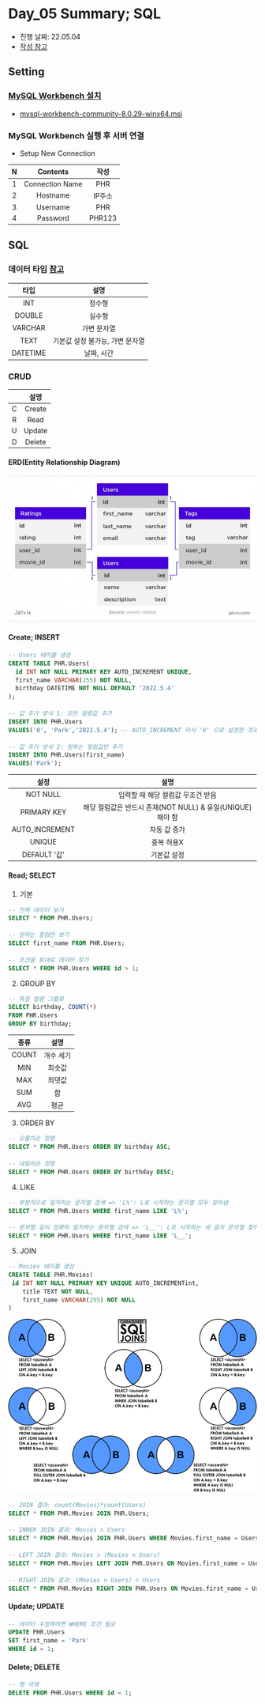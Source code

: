 # Day_05 Summary; SQL

- 진행 날짜: 22.05.04
- [작성 참고](https://github.com/aiffelDjango/KUD/blob/main/README/SQL/5.SQL.md)

## Setting

### [MySQL Workbench 설치](https://dev.mysql.com/downloads/workbench/)

- [mysql-workbench-community-8.0.29-winx64.msi](https://dev.mysql.com/downloads/file/?id=510444)

### MySQL Workbench 실행 후 서버 연결

- Setup New Connection

|N|Contents|작성|
|:---:|:---:|:---:|
|1|Connection Name|PHR|
|2|Hostname|IP주소|
|3|Username|PHR|
|4|Password|PHR123|

## SQL

### 데이터 타입 [참고](http://www.tcpschool.com/mysql/mysql_datatype_numeric)

|타입|설명|
|:---:|:---:|
|INT|정수형|
|DOUBLE|실수형|
|VARCHAR|가변 문자열|
|TEXT|기본값 설정 불가능, 가변 문자열|
|DATETIME|날짜, 시간|

### CRUD

||설명|
|:---:|:---:|
|C|Create|
|R|Read|
|U|Update|
|D|Delete|

#### ERD(Entity Relationship Diagram)

![](https://github.com/aiffelDjango/KUD/raw/main/README/SQL/img/RDB.jpeg)

#### Create; INSERT

```sql
-- Users 테이블 생성
CREATE TABLE PHR.Users(
  id INT NOT NULL PRIMARY KEY AUTO_INCREMENT UNIQUE,
  first_name VARCHAR(255) NOT NULL,
  birthday DATETIME NOT NULL DEFAULT '2022.5.4'
);

-- 값 추가 방식 1: 모든 컬럼값 추가
INSERT INTO PHR.Users
VALUES('0', 'Park','2022.5.4'); -- AUTO_INCREMENT 라서 '0' 으로 설정한 것과 상관없이 자동으로 증가값이 입력됨

-- 값 추가 방식 2: 원하는 컬럼값만 추가
INSERT INTO PHR.Users(first_name)
VALUES('Park');
```

|설정|설명|
|:---:|:---:|
|NOT NULL|입력할 때 해당 컬럼값 무조건 받음|
|PRIMARY KEY|해당 컬럼값은 반드시 존재(NOT NULL) & 유일(UNIQUE)해야 함|
|AUTO_INCREMENT|자동 값 증가|
|UNIQUE|중복 허용X|
|DEFAULT '값'|기본값 설정|

#### Read; SELECT

1. 기본

```sql
-- 전체 데이터 보기
SELECT * FROM PHR.Users;

-- 원하는 컬럼만 보기
SELECT first_name FROM PHR.Users;

-- 조건을 토대로 데이터 찾기
SELECT * FROM PHR.Users WHERE id > 1;
```

2. GROUP BY

```sql
-- 특정 컬럼 그룹화
SELECT birthday, COUNT(*)
FROM PHR.Users
GROUP BY birthday;
```

|종류|설명|
|:---:|:---:|
|COUNT|개수 세기|
|MIN|최솟값|
|MAX|최댓값|
|SUM|합|
|AVG|평균|

3. ORDER BY

```sql
-- 오름차순 정렬
SELECT * FROM PHR.Users ORDER BY birthday ASC;

-- 내림차순 정렬
SELECT * FROM PHR.Users ORDER BY birthday DESC;
```

4. LIKE

```sql
-- 부분적으로 일치하는 문자열 검색 => 'L%': L로 시작하는 문자열 모두 찾아냄
SELECT * FROM PHR.Users WHERE first_name LIKE 'L%';

-- 문자열 길이 정확히 일치하는 문자열 검색 => 'L__': L로 시작하는 세 글자 문자열 찾아냄
SELECT * FROM PHR.Users WHERE first_name LIKE 'L__';
```

5. JOIN

```sql
-- Movies 테이블 생성
CREATE TABLE PHR.Movies(
 id INT NOT NULL PRIMARY KEY UNIQUE AUTO_INCREMENTint,
    title TEXT NOT NULL,
    first_name VARCHAR(255) NOT NULL
)
```

![](https://github.com/aiffelDjango/KUD/raw/main/README/SQL/img/6.png)

```sql
-- JOIN 결과: count(Movies)*count(Users)
SELECT * FROM PHR.Movies JOIN PHR.Users;

-- INNER JOIN 결과: Movies ∩ Users
SELECT * FROM PHR.Movies JOIN PHR.Users WHERE Movies.first_name = Users.first_name;

-- LEFT JOIN 결과: Movies ⊃ (Movies ∩ Users)
SELECT * FROM PHR.Movies LEFT JOIN PHR.Users ON Movies.first_name = Users.first_name;

-- RIGHT JOIN 결과: (Movies ∩ Users) ⊂ Users
SELECT * FROM PHR.Movies RIGHT JOIN PHR.Users ON Movies.first_name = Users.first_name;
```

#### Update; UPDATE

```sql
-- 데이터 수정하려면 WHERE 조건 필요
UPDATE PHR.Users
SET first_name = 'Park'
WHERE id = 1;
```

#### Delete; DELETE

```sql
-- 행 삭제
DELETE FROM PHR.Users WHERE id = 1;
```
